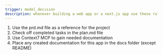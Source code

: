 ```yaml
---
trigger: model_decision
description: whenever building a web app or a next.js app use these rules
---
```


1. Use the prd.md file as a reference for the project
2. Check off completed tasks in the plan.md file
3. Use Context7 MCP to gain needed documentation
4. Place any created documentation for this app in the docs folder (except README)
